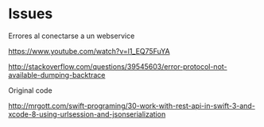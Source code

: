 Issues
===
Errores al conectarse a un webservice

https://www.youtube.com/watch?v=l1_EQ75FuYA

http://stackoverflow.com/questions/39545603/error-protocol-not-available-dumping-backtrace

Original code

http://mrgott.com/swift-programing/30-work-with-rest-api-in-swift-3-and-xcode-8-using-urlsession-and-jsonserialization
